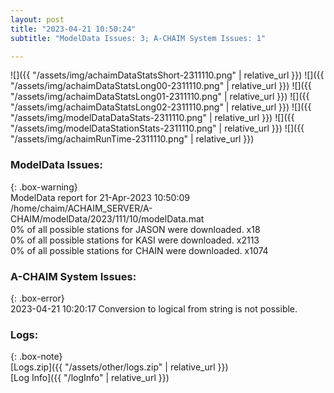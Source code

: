 ```yaml
---
layout: post
title: "2023-04-21 10:50:24"
subtitle: "ModelData Issues: 3; A-CHAIM System Issues: 1"

---
```


![]({{ "/assets/img/achaimDataStatsShort-2311110.png" | relative_url }})
![]({{ "/assets/img/achaimDataStatsLong00-2311110.png" | relative_url }})
![]({{ "/assets/img/achaimDataStatsLong01-2311110.png" | relative_url }})
![]({{ "/assets/img/achaimDataStatsLong02-2311110.png" | relative_url }})
![]({{ "/assets/img/modelDataDataStats-2311110.png" | relative_url }})
![]({{ "/assets/img/modelDataStationStats-2311110.png" | relative_url }})
![]({{ "/assets/img/achaimRunTime-2311110.png" | relative_url }})


### ModelData Issues:  
  
{: .box-warning}  
 ModelData report for 21-Apr-2023 10:50:09   
 /home/chaim/ACHAIM_SERVER/A-CHAIM/modelData/2023/111/10/modelData.mat   
 0% of all possible stations for JASON were downloaded. x18   
 0% of all possible stations for KASI were downloaded. x2113   
 0% of all possible stations for CHAIN were downloaded. x1074   
  
### A-CHAIM System Issues:  
  
{: .box-error}  
2023-04-21 10:20:17 Conversion to logical from string is not possible.  

### Logs:  
  
{: .box-note}  
[Logs.zip]({{ "/assets/other/logs.zip" | relative_url }})  
[Log Info]({{ "/logInfo" | relative_url }})  
